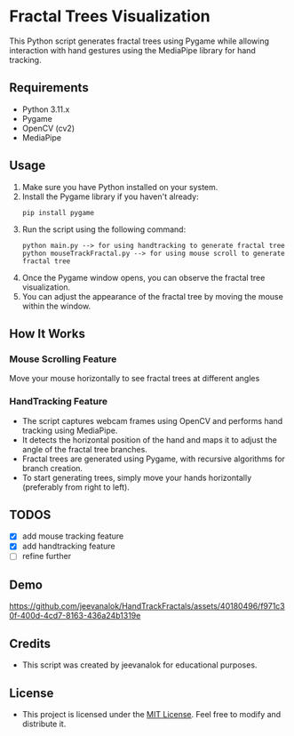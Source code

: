 # Fractal Trees Visualization

This Python script generates fractal trees using Pygame while allowing interaction with hand gestures using the MediaPipe library for hand tracking.

## Requirements
- Python 3.11.x
- Pygame 
- OpenCV (cv2)
- MediaPipe

## Usage
1. Make sure you have Python installed on your system.
2. Install the Pygame library if you haven't already:
    ```
    pip install pygame
    ```
3. Run the script using the following command:
    ```
    python main.py --> for using handtracking to generate fractal tree
    python mouseTrackFractal.py --> for using mouse scroll to generate fractal tree
    ```
4. Once the Pygame window opens, you can observe the fractal tree visualization.
5. You can adjust the appearance of the fractal tree by moving the mouse within the window.

## How It Works

### Mouse Scrolling Feature

Move your mouse horizontally to see fractal trees at different angles

### HandTracking Feature
- The script captures webcam frames using OpenCV and performs hand tracking using MediaPipe.
- It detects the horizontal position of the hand and maps it to adjust the angle of the fractal tree branches.
- Fractal trees are generated using Pygame, with recursive algorithms for branch creation.
- To start generating trees, simply move your hands horizontally (preferably from right to left).

## TODOS
- [x] add mouse tracking feature
- [x] add handtracking feature
- [ ] refine further

## Demo
https://github.com/jeevanalok/HandTrackFractals/assets/40180496/f971c30f-400d-4cd7-8163-436a24b1319e



## Credits
- This script was created by jeevanalok for educational purposes.

## License
- This project is licensed under the [MIT License](https://opensource.org/licenses/MIT). Feel free to modify and distribute it.
